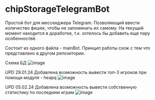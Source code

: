 # chipStorageTelegramBot
Простой бот для мессенджера Telegram. Позволяющий ввести количество фишек, чтобы не запоминать их самому. На текущий момент находится в доработке, т.к. хотелось бы добавить еще пару особенностей.

Состоит из одного файла - mainBot. Принцип работы схож с тем что представлено в другом репозитории. 

Схема БД
![image](https://github.com/Rige214/chipStorageTelegramBot/assets/40599394/b762c6ab-fa1a-43f0-91c9-10be5f6505d0)



UPD 29.01.24
Добавлена возможность вывести топ-3 игроков при помощи модуля - heapq
![image](https://github.com/Rige214/chipStorageTelegramBot/assets/40599394/d3d33c99-2659-4f40-aa58-8753d41acb9f)

UPD 05.02.24
Добавлена возможность вывести собственную статистику по последним играм
![image](https://github.com/Rige214/chipStorageTelegramBot/assets/40599394/3c62def3-0f98-4c6d-9b2e-1d1fb9a365a6)
